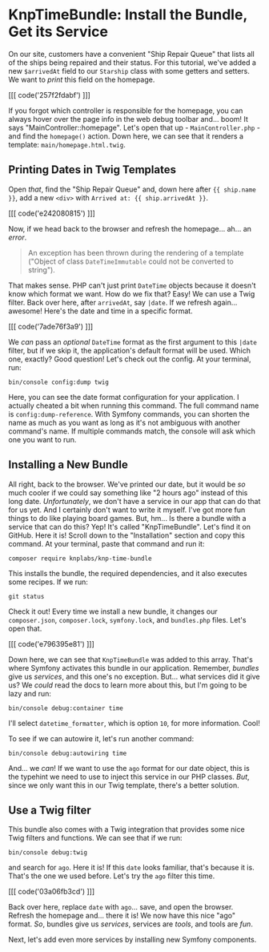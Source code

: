 # KnpTimeBundle: Install the Bundle, Get its Service

On our site, customers have a convenient "Ship Repair Queue" that lists all of the
ships being repaired and their status. For this tutorial, we've added a new `$arrivedAt`
field to our `Starship` class with some getters and setters. We want to *print* this
field on the homepage.

[[[ code('257f2fdabf') ]]]

If you forgot which controller is responsible for the homepage, you can always hover
over the page info in the web debug toolbar and... boom! It says "MainController::homepage".
Let's open that up - `MainController.php` - and find the `homepage()` action.
Down here, we can see that it renders a template: `main/homepage.html.twig`.

## Printing Dates in Twig Templates

Open *that*, find the "Ship Repair Queue" and, down here after `{{ ship.name }}`,
add a new `<div>` with `Arrived at: {{ ship.arrivedAt }}`.

[[[ code('e242080815') ]]]

Now, if we head back to the browser and refresh the homepage... ah... an *error*.

> An exception has been thrown during the rendering
> of a template ("Object of class `DateTimeImmutable`
> could not be converted to string").

That makes sense. PHP can't just print `DateTime` objects because it doesn't know which format we want.
How do we fix that? Easy! We can use a Twig filter. Back over here, after `arrivedAt`,
say `|date`. If we refresh again... awesome! Here's the date and time in a specific format.

[[[ code('7ade76f3a9') ]]]

We *can* pass an *optional* `DateTime` format as the first argument to this `|date` filter,
but if we skip it, the application's default format will be used. Which one, exactly?
Good question! Let's check out the config. At your terminal, run:

```terminal
bin/console config:dump twig
```

Here, you can see the date format configuration for your application.
I actually cheated a bit when running this command. The full command name
is `config:dump-reference`. With Symfony commands, you can shorten the name as much as
you want as long as it's not ambiguous with another command's name. If multiple commands match,
the console will ask which one you want to run.

## Installing a New Bundle

All right, back to the browser. We've printed our date, but it would be *so* much cooler
if we could say something like "2 hours ago" instead of this long date. *Unfortunately*,
we don't have a service in our app that can do that for us yet. And I certainly don't
want to write it myself. I've got more fun things to do like playing board games.
But, hm... Is there a bundle with a service that can do this? Yep! It's called "KnpTimeBundle".
Let's find it on GitHub. Here it is! Scroll down to the "Installation" section and copy this command. 
At your terminal, paste that command and run it:

```terminal
composer require knplabs/knp-time-bundle
```

This installs the bundle, the required dependencies, and it also executes some recipes. If we run:

```terminal
git status
```

Check it out! Every time we install a new bundle, it changes our `composer.json`, 
`composer.lock`, `symfony.lock`, and `bundles.php` files. Let's open that.

[[[ code('e796395e81') ]]]

Down here, we can see that `KnpTimeBundle` was added to this array.
That's where Symfony activates this bundle in our application.
Remember, *bundles* give us *services*, and this one's no exception. But... what services did it give us? 
We *could* read the docs to learn more about this, but I'm going to be lazy and run:

```terminal
bin/console debug:container time
```

I'll select `datetime_formatter`, which is option `10`, for more information. Cool!

To see if we can autowire it, let's run another command:

```terminal
bin/console debug:autowiring time
```

And... we *can*! If we want to use the `ago` format for our date object, this is the typehint 
we need to use to inject this service in our PHP classes.
*But*, since we only want this in our Twig template, there's a better solution.

## Use a Twig filter

This bundle also comes with a Twig integration that provides some nice Twig filters and functions. 
We can see that if we run:

```terminal
bin/console debug:twig
```

and search for `ago`. Here it is! If this `date` looks familiar, that's because it is. 
That's the one we used before. Let's try the `ago` filter this time.

[[[ code('03a06fb3cd') ]]]

Back over here, replace `date` with `ago`... save, and open the browser.
Refresh the homepage and... there it is! We now have this nice "ago" format.
*So*, bundles give us *services*, services are *tools*, and tools are *fun*.

Next, let's add even more services by installing new Symfony components.
